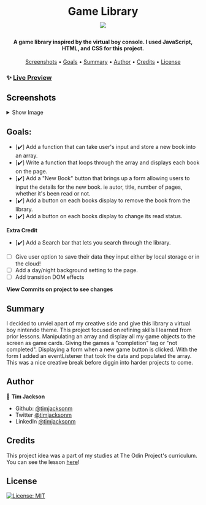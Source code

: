 <h1 align="center">
  <br>
  Game Library
  <br>
  <image src="images/virtualboy.gif" width="50%"> 
</h1>

<h4 align="center">A game library inspired by the virtual boy console. I used JavaScript, HTML, and CSS for this project.</h4>

<p align="center">
  <a href="#screenshots">Screenshots</a> •
  <a href="#goals">Goals</a> •
  <a href="#summary">Summary</a> •
  <a href="#author">Author</a> •
    <a href="#credits">Credits</a> •
  <a href="#license">License</a>
</p>

### ✨ [Live Preview](https://timjacksonm.github.io/Library)

## Screenshots

<details>
  <summary>Show Image</summary>
  
  ![GIF demo](images/librarydemo.gif)
</details>

## Goals:

- [✔️] Add a function that can take user's input and store a new book into an array.
- [✔️] Write a function that loops through the array and displays each book on the page.
- [✔️] Add a "New Book" button that brings up a form allowing users to input the details for the new book. ie autor, title, number of pages, whether it's been read or not.
- [✔️] Add a button on each books display to remove the book from the library.
- [✔️] Add a button on each books display to change its read status.

**Extra Credit**

- [✔️] Add a Search bar that lets you search through the library.
- [ ] Give user option to save their data they input either by local storage or in the cloud!
- [ ] Add a day/night background setting to the page.
- [ ] Add transition DOM effects

**View Commits on project to see changes**


## Summary

I decided to unviel apart of my creative side and give this library a virtual boy nintendo theme. This project focused on refining skills I learned from prior lessons. Manipulating an array and display all my game objects to the screen as game cards. Giving the games a "completion" tag or "not completed". Displaying a form when a new game button is clicked. With the form I added an eventListener that took the data and populated the array.
This was a nice creative break before diggin into harder projects to come. 

## Author

👤 **Tim Jackson**

- Github: [@timjacksonm](https://github.com/timjacksonm)
- Twitter [@timjacksonm](https://twitter.com/timjacksonm)
- LinkedIn [@timjacksonm](https://linkedin.com/in/timjacksonm)

## Credits

This project idea was a part of my studies at The Odin Project's curriculum. You can see the lesson <a href="https://www.theodinproject.com/paths/full-stack-javascript/courses/javascript/lessons/library" target="_blank">here</a>!

## License

<p>
  <a href="https://choosealicense.com/licenses/mit/">
    <img alt="License: MIT" src="https://img.shields.io/badge/License-MIT-yellow.svg">
</p>
